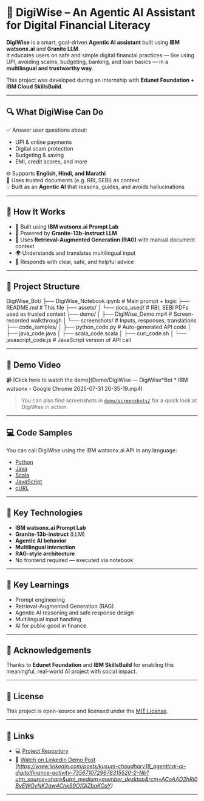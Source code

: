 # 💬 DigiWise – An Agentic AI Assistant for Digital Financial Literacy

**DigiWise** is a smart, goal-driven **Agentic AI assistant** built using **IBM watsonx.ai** and **Granite LLM**.  
It educates users on safe and simple digital financial practices — like using UPI, avoiding scams, budgeting, banking, and loan basics — in a **multilingual and trustworthy way**.

This project was developed during an internship with **Edunet Foundation + IBM Cloud SkillsBuild**.

---

## 🔍 What DigiWise Can Do

✅ Answer user questions about:

- UPI & online payments
- Digital scam protection
- Budgeting & saving
- EMI, credit scores, and more

🌐 Supports **English, Hindi, and Marathi**  
🧠 Uses trusted documents (e.g. RBI, SEBI) as context  
💡 Built as an **Agentic AI** that reasons, guides, and avoids hallucinations

---

## 🧠 How It Works

- 🔗 Built using **IBM watsonx.ai Prompt Lab**
- 🧠 Powered by **Granite-13b-instruct LLM**
- 📑 Uses **Retrieval-Augmented Generation (RAG)** with manual document context
- 🌍 Understands and translates multilingual input
- 🎯 Responds with clear, safe, and helpful advice

---

## 📂 Project Structure

DigiWise_Bot/
├── DigiWise_Notebook.ipynb # Main prompt + logic
├── README.md # This file
├── assets/
│ └── docs_used/ # RBI, SEBI PDFs used as trusted context
├── demo/
│ ├── DigiWise_Demo.mp4 # Screen-recorded walkthrough
│ └── screenshots/ # Inputs, responses, translations
├── code_samples/
│ ├── python_code.py # Auto-generated API code
│ ├── java_code.java
│ ├── scala_code.scala
│ ├── curl_code.sh
│ └── javascript_code.js # JavaScript version of API call

---

## 🎥 Demo Video

📹 [Click here to watch the demo](Demo/DigiWise — DigiWise*Bot * IBM watsonx - Google Chrome 2025-07-31 20-35-19.mp4)

> You can also find screenshots in [`demo/screenshots/`](demo/screenshots/) for a quick look at DigiWise in action.

---

## 💻 Code Samples

You can call DigiWise using the IBM watsonx.ai API in any language:

- [Python](code_samples/python_code.py)
- [Java](code_samples/java_code.java)
- [Scala](code_samples/scala_code.scala)
- [JavaScript](code_samples/javascript_code.js)
- [cURL](code_samples/curl_code.sh)

---

## 🔑 Key Technologies

- **IBM watsonx.ai Prompt Lab**
- **Granite-13b-instruct** (LLM)
- **Agentic AI behavior**
- **Multilingual interaction**
- **RAG-style architecture**
- No frontend required — executed via notebook

---

## 🧠 Key Learnings

- Prompt engineering
- Retrieval-Augmented Generation (RAG)
- Agentic AI reasoning and safe response design
- Multilingual input handling
- AI for public good in finance

---

## 🙌 Acknowledgements

Thanks to **Edunet Foundation** and **IBM SkillsBuild** for enabling this meaningful, real-world AI project with social impact.

---

## 📄 License

This project is open-source and licensed under the [MIT License](LICENSE).

---

## 🔗 Links

- 💻 [Project Repository](https://github.com/Kusumchoudhary08/DigiWise_Bot)
- 🔗 [Watch on LinkedIn Demo Post](#) _(https://www.linkedin.com/posts/kusum-choudhary18_agenticai-ai-digitalfinance-activity-7356710729678315520-2-Nb?utm_source=share&utm_medium=member_desktop&rcm=ACoAAD2hRi0BvEWOvNK2aw4ChkS9OfQjZbqKCaY)_

---
